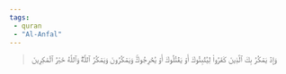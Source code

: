 ```yaml
---
tags: 
 - quran 
 - "Al-Anfal"
---
```


> وَإِذۡ يَمۡكُرُ بِكَ ٱلَّذِينَ كَفَرُواْ لِيُثۡبِتُوكَ أَوۡ يَقۡتُلُوكَ أَوۡ يُخۡرِجُوكَۚ وَيَمۡكُرُونَ وَيَمۡكُرُ ٱللَّهُۖ وَٱللَّهُ خَيۡرُ ٱلۡمَٰكِرِينَ
